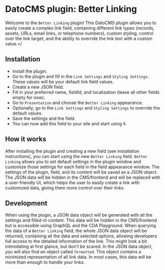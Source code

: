 # DatoCMS plugin: Better Linking
Welcome to the `Better Linking` plugin!
This DatoCMS plugin allows you to easily create a complex link field, containing different link types (records, assets, URLs, email links, or telephone numbers), custom styling, control over the link target, and the ability to override the link text with a custom value.</

## Installation
- Install the plugin.
- Go to the plugin and fill in the `Link Settings` and `Styling Settings`. These values will be your default link field values.
- Create a new JSON field.
- Fill in your preferred name, fieldId, and localization (leave all other fields empty for now).
- Go to `Presentation` and choose the `Better Linking` appearance.
- Optionally, go to the `Link Settings` and `Styling Settings` to override the default values.
- Save the settings and the field.
- You can now add this field to your site and start using it.

## How it works
After installing the plugin and creating a new field (see installation instructions), you can start using the new `Better Linking` field. `Better Linking` allows you to set default settings in the plugin window and customize those settings for each field in the field appearance window. The settings of the plugin, field, and its content will be saved as a JSON object.
The JSON data will be hidden in the CMS/frontend and will be replaced with a user-friendly UI, which helps the user to easily create a link with customized data, giving them more control over their links.

## Development
When using the plugin, a JSON data object will be generated with all the settings and filled-in content. This data will be hidden in the CMS/frontend but is accessible using GraphQL and the CDA Playground.
When querying the data of a `Better Linking` field, the whole JSON data object will be returned, containing all the data and selected options, allowing developers full access to the detailed information of the link.
This might look a bit intimidating at first glance, but don't be scared. In the JSON data object, you will also find an object called `formatted`. This object contains a minimized representation of all link data. In most cases, this data will be more than enough to handle your links.